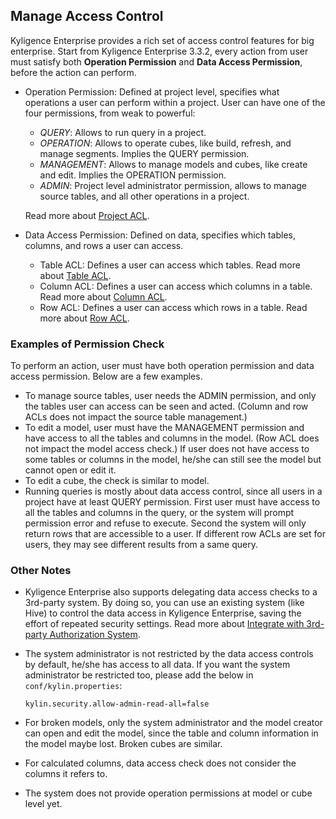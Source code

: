 ## Manage Access Control

Kyligence Enterprise provides a rich set of access control features for big enterprise. Start from Kyligence Enterprise 3.3.2, every action from user must satisfy both **Operation Permission** and **Data Access Permission**, before the action can perform.

- Operation Permission: Defined at project level, specifies what operations a user can perform within a project. User can have one of the four permissions, from weak to powerful:

  - *QUERY*: Allows to run query in a project.
  - *OPERATION*: Allows to operate cubes, like build, refresh, and manage segments. Implies the QUERY permission.
  - *MANAGEMENT*: Allows to manage models and cubes, like create and edit. Implies the OPERATION permission.
  - *ADMIN*: Project level administrator permission, allows to manage source tables, and all other operations in a project.

  Read more about [Project ACL](project_acl.en.md).

- Data Access Permission: Defined on data, specifies which tables, columns, and rows a user can access.

  - Table ACL: Defines a user can access which tables. Read more about [Table ACL](table_acl.en.md).
  - Column ACL: Defines a user can access which columns in a table. Read more about [Column ACL](column_acl.en.md).
  - Row ACL: Defines a user can access which rows in a table. Read more about [Row ACL](row_acl.en.md).



### Examples of Permission Check

To perform an action, user must have both operation permission and data access permission. Below are a few examples.

- To manage source tables, user needs the ADMIN permission, and only the tables user can access can be seen and acted. (Column and row ACLs does not impact the source table management.)
- To edit a model, user must have the MANAGEMENT permission and have access to all the tables and columns in the model. (Row ACL does not impact the model access check.) If user does not have access to some tables or columns in the model, he/she can still see the model but cannot open or edit it.
- To edit a cube, the check is similar to model.
- Running queries is mostly about data access control, since all users in a project have at least QUERY permission. First user must have access to all the tables and columns in the query, or the system will prompt permission error and refuse to execute. Second the system will only return rows that are accessible to a user. If different row ACLs are set for users, they may see different results from a same query.



### Other Notes

- Kyligence Enterprise also supports delegating data access checks to a 3rd-party system. By doing so, you can use an existing system (like Hive) to control the data access in Kyligence Enterprise, saving the effort of repeated security settings. Read more about [Integrate with 3rd-party Authorization System](../integrate_with_3rd_acl.en.md).

- The system administrator is not restricted by the data access controls by default, he/she has access to all data. If you want the system administrator be restricted too, please add the below in `conf/kylin.properties`:

  ```properties
  kylin.security.allow-admin-read-all=false
  ```

- For broken models, only the system administrator and the model creator can open and edit the model, since the table and column information in the model maybe lost. Broken cubes are similar.

- For calculated columns, data access check does not consider the columns it refers to.

- The system does not provide operation permissions at model or cube level yet.
